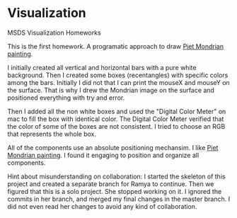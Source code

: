 # Visualization
MSDS Visualization Homeworks

This is the first homework. A programatic approach to draw <a href="https://en.wikipedia.org/wiki/Composition_with_Red_Blue_and_Yellow">Piet Mondrian painting</a>.

I initially created all vertical and horizontal bars with a pure white background.
Then I created some boxes (recentangles) with specific colors among the bars.
Initially I did not that I can print the mouseX and mouseY on the surface. That is why
I drew the Mondrian image on the surface and positioned everything with try and error.

Then I added all the non white boxes and used the "Digital Color Meter" on mac to fill the box with identical color.
The Digital Color Meter verified that the color of some of the boxes are not consistent. I tried to choose an RGB that
represents the whole box. 

All of the components use an absolute positioning mechansim. I like <a href="https://en.wikipedia.org/wiki/Composition_with_Red_Blue_and_Yellow">Piet Mondrian painting</a>. I found it engaging to position and organize all components.   

Hint about misunderstanding on collaboration:
I started the skeleton of this project and created a separate branch for Ramya to continue. Then we figured that this is a solo project. She stopped working on it. I ignored the commits in her branch, and merged my final changes in the master branch. I did not even read her changes to avoid any kind of collaboration. 

